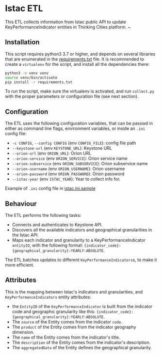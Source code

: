 # Istac ETL

This ETL collects information from Istac public API to update KeyPerformanceIndicator entities in Thinking Cities platform.
~
## Installation

This script requires python3 3.7 or higher, and depends on several libraries that are enumerated in the [requirements.txt](requirements.txt) file. It is recommended to create a `virtualenv` for the script, and install all the dependencies there:

```bash
python3 -m venv venv
source venv/bin/activate
pip install -r requirements.txt
```

To run the script, make sure the virtualenv is activated, and run `collect.py` with the proper parameters or configuration file (see next section).

## Configuration

The ETL uses the following configuration variables, that can be passwd in either as command line flags, environment variables, or inside an `.ini` config file:

 - `-c CONFIG`, `--config CONFIG` (env `CONFIG_FILE`): config file path
- `--keystone-url` (env `KEYSTONE_URL`): Keystone URL
- `--orion-url` (env `ORION_URL`): Orion URL
- `--orion-service` (env `ORION_SERVICE`): Orion service name
- `--orion-subservice` (env `ORION_SUBSERVICE`): Orion subservice name
- `--orion-username` (env `ORION_USERNAME`): Orion username
- `--orion-password` (env `ORION_PASSWORD`): Orion password
- `--istac-year` (env `ISTAC_YEAR`): Year to collect info for.

Example of `.ini` config file in [istac.ini.sample](istac.ini.sample)

## Behaviour

The ETL performs the following tasks:

- Connects and authenticates to Keystone API.
- Discovers all the available indicators and geographical granularities in the Istac API.
- Maps each indicator and granularity to a KeyPerformanceIndicator `entityID`, with the following format: `{indicator_code}:{geographical_granularity}:YEARLY:ABSOLUTE`.

The ETL batches updates to different `KeyPerformanceIndicators`s, to make it more efficient.

## Attributes

This is the mapping between Istac's indicators and granularities, and `KeyPerformanceIndicators` entity attributes:

- the `EntityID` of the `KeyPerformanceIndicator` is built from the indicator code and geographic granularity like this: `{indicator_code}:{geographical_granularity}:YEARLY:ABSOLUTE`.
- The `source` of the Entity comes from the indicator `code`.
- The `product` of the Entity comes from the indicator geography dimension.
- The `name` of the Entity comes from the indicator's title.
- The `description` of the Entity comes from the indicator's description.
- The `aggregatedData` of the Entity defines the geographical granularity.
